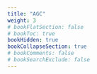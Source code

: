 ```yaml
---
title: "AGC"
weight: 3
# bookFlatSection: false
# bookToc: true
bookHidden: true
bookCollapseSection: true
# bookComments: false
# bookSearchExclude: false
---
```

